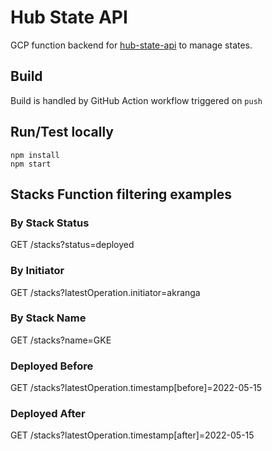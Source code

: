 # Hub State API

GCP function backend for [hub-state-api](../api/) to manage states.

## Build

Build is handled by GitHub Action workflow triggered on `push`

## Run/Test locally

```shell
npm install
npm start
```

## Stacks Function filtering examples

### By Stack Status

GET /stacks?status=deployed

### By Initiator

GET /stacks?latestOperation.initiator=akranga

### By Stack Name

GET /stacks?name=GKE

### Deployed Before

GET /stacks?latestOperation.timestamp[before]=2022-05-15

### Deployed After

GET /stacks?latestOperation.timestamp[after]=2022-05-15
